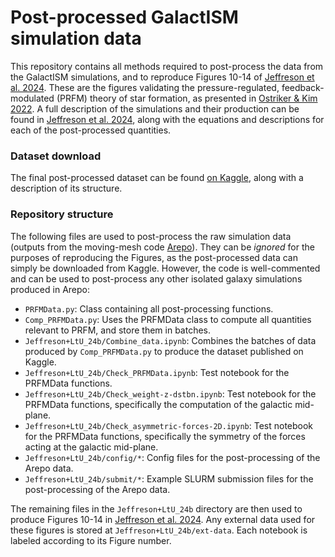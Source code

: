 # Post-processed GalactISM simulation data
This repository contains all methods required to post-process the data from the GalactISM simulations, and to reproduce Figures 10-14 of [Jeffreson et al. 2024](https://ui.adsabs.harvard.edu/abs/2024arXiv240909114J/abstract). These are the figures validating the pressure-regulated, feedback-modulated (PRFM) theory of star formation, as presented in [Ostriker & Kim 2022](https://ui.adsabs.harvard.edu/abs/2022ApJ%E2%80%A6936..137O/abstract). A full description of the simulations and their production can be found in [Jeffreson et al. 2024](https://ui.adsabs.harvard.edu/abs/2024arXiv240909114J/abstract), along with the equations and descriptions for each of the post-processed quantities.

### Dataset download
The final post-processed dataset can be found [on Kaggle](https://www.kaggle.com/datasets/sarahjeffreson/galactism-analysis-prfm), along with a description of its structure.

### Repository structure
The following files are used to post-process the raw simulation data (outputs from the moving-mesh code [Arepo](https://ui.adsabs.harvard.edu/abs/2010MNRAS.401..791S/abstract)). They can be _ignored_ for the purposes of reproducing the Figures, as the post-processed data can simply be downloaded from Kaggle. However, the code is well-commented and can be used to post-process any other isolated galaxy simulations produced in Arepo:
* `PRFMData.py`: Class containing all post-processing functions.
* `Comp_PRFMData.py`: Uses the PRFMData class to compute all quantities relevant to PRFM, and store them in batches.
* `Jeffreson+LtU_24b/Combine_data.ipynb`: Combines the batches of data produced by `Comp_PRFMData.py` to produce the dataset published on Kaggle.
* `Jeffreson+LtU_24b/Check_PRFMData.ipynb`: Test notebook for the PRFMData functions.
* `Jeffreson+LtU_24b/Check_weight-z-dstbn.ipynb`: Test notebook for the PRFMData functions, specifically the computation of the galactic mid-plane.
* `Jeffreson+LtU_24b/Check_asymmetric-forces-2D.ipynb`: Test notebook for the PRFMData functions, specifically the symmetry of the forces acting at the galactic mid-plane.
* `Jeffreson+LtU_24b/config/*`: Config files for the post-processing of the Arepo data.
* `Jeffreson+LtU_24b/submit/*`: Example SLURM submission files for the post-processing of the Arepo data.

The remaining files in the `Jeffreson+LtU_24b` directory are then used to produce Figures 10-14 in [Jeffreson et al. 2024](https://ui.adsabs.harvard.edu/abs/2024arXiv240909114J/abstract). Any external data used for these figures is stored at `Jeffreson+LtU_24b/ext-data`. Each notebook is labeled according to its Figure number.
